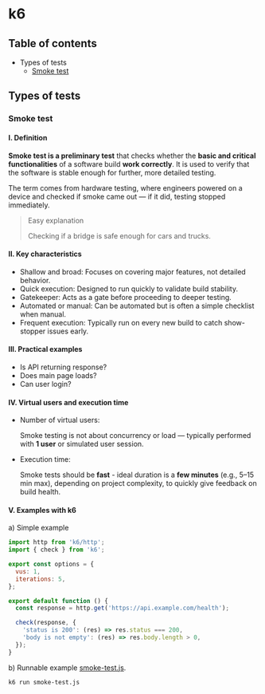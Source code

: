 # k6

## Table of contents

- Types of tests
    - [Smoke test](#smoke-test)

<!--
## Vocabulary

- VU - virtual user(s)
- latency - time between asking and receiving (low latency making quicker responses) - a good latency is below 300 ms
- throughput - number of requests handled in certain time (low is bad)
- iterations - repeated actions (like login)
- sleep - pause after request
- percale (more important than average) - p(90) - 90% of e.g. requests had that time
- service level objective (SLO) - it is like saying
    - The application will be available 99.8% of time
    - 90% of responses are within 0.5 seconds of receiving request
-->

## Types of tests

### Smoke test

#### I. Definition

**Smoke test is a preliminary test** that checks whether the **basic and critical functionalities** of a software build **work correctly**. It is used to verify that the software is stable enough for further, more detailed testing.

 The term comes from hardware testing, where engineers powered on a device and checked if smoke came out — if it did, testing stopped immediately.

> Easy explanation 
>
> Checking if a bridge is safe enough for cars and trucks.

#### II. Key characteristics

- Shallow and broad: Focuses on covering major features, not detailed behavior.
- Quick execution: Designed to run quickly to validate build stability.
- Gatekeeper: Acts as a gate before proceeding to deeper testing.
- Automated or manual: Can be automated but is often a simple checklist when manual.
- Frequent execution: Typically run on every new build to catch show-stopper issues early.

#### III. Practical examples

- Is API returning response?
- Does main page loads?
- Can user login?

#### IV. Virtual users and execution time

- Number of virtual users:
  
  Smoke testing is not about concurrency or load — typically performed with **1 user** or simulated user session.
- Execution time:

  Smoke tests should be **fast** - ideal duration is a **few minutes** (e.g., 5–15 min max), depending on project complexity, to quickly give feedback on build health.

#### V. Examples with k6

a) Simple example

```js
import http from 'k6/http';
import { check } from 'k6';

export const options = {
  vus: 1,
  iterations: 5,
};

export default function () {
  const response = http.get('https://api.example.com/health');

  check(response, {
    'status is 200': (res) => res.status === 200,
    'body is not empty': (res) => res.body.length > 0,
  });
}
```

b) Runnable example [smoke-test.js](smoke-test.js).

```bash
k6 run smoke-test.js
```


<!--
- performance tests
    significant number of users

- load tests
- stress tests
- spike tests
-->